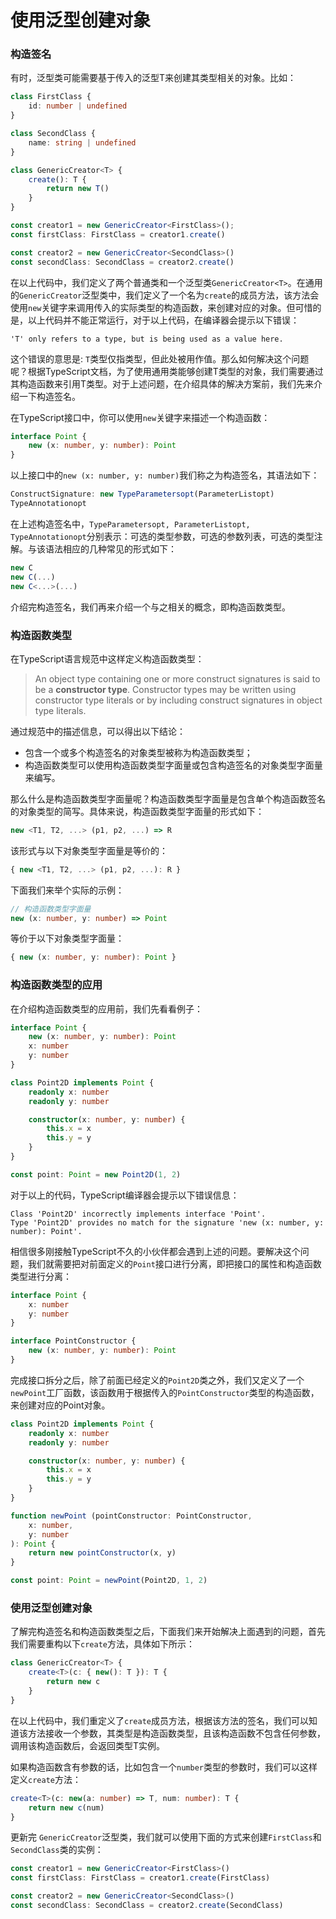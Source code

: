 # 使用泛型创建对象

### 构造签名

有时，泛型类可能需要基于传入的泛型T来创建其类型相关的对象。比如：

```ts
class FirstClass {
    id: number | undefined
}

class SecondClass {
    name: string | undefined
}

class GenericCreator<T> {
    create(): T {
        return new T()
    }
}

const creator1 = new GenericCreator<FirstClass>();
const firstClass: FirstClass = creator1.create()

const creator2 = new GenericCreator<SecondClass>()
const secondClass: SecondClass = creator2.create()
```

在以上代码中，我们定义了两个普通类和一个泛型类`GenericCreator<T>`。在通用的`GenericCreator`泛型类中，我们定义了一个名为`create`的成员方法，该方法会使用`new`关键字来调用传入的实际类型的构造函数，来创建对应的对象。但可惜的是，以上代码并不能正常运行，对于以上代码，在编译器会提示以下错误：

```
'T' only refers to a type, but is being used as a value here.
```

这个错误的意思是: `T`类型仅指类型，但此处被用作值。那么如何解决这个问题呢？根据TypeScript文档，为了使用通用类能够创建T类型的对象，我们需要通过其构造函数来引用T类型。对于上述问题，在介绍具体的解决方案前，我们先来介绍一下构造签名。

在TypeScript接口中，你可以使用`new`关键字来描述一个构造函数：

```ts
interface Point {
    new (x: number, y: number): Point
}
```

以上接口中的`new (x: number, y: number)`我们称之为构造签名，其语法如下：
```ts
ConstructSignature: new TypeParametersopt(ParameterListopt)
TypeAnnotationopt
```

在上述构造签名中，`TypeParametersopt, ParameterListopt, TypeAnnotationopt`分别表示：可选的类型参数，可选的参数列表，可选的类型注解。与该语法相应的几种常见的形式如下：

```ts
new C
new C(...)
new C<...>(...)
```

介绍完构造签名，我们再来介绍一个与之相关的概念，即构造函数类型。


### 构造函数类型

在TypeScript语言规范中这样定义构造函数类型：

> An object type containing one or more construct signatures is said to be a **constructor type**. Constructor types may be written using constructor type literals or by including construct signatures in object type literals.

通过规范中的描述信息，可以得出以下结论：
- 包含一个或多个构造签名的对象类型被称为构造函数类型；
- 构造函数类型可以使用构造函数类型字面量或包含构造签名的对象类型字面量来编写。

那么什么是构造函数类型字面量呢？构造函数类型字面量是包含单个构造函数签名的对象类型的简写。具体来说，构造函数类型字面量的形式如下：

```ts
new <T1, T2, ...> (p1, p2, ...) => R
```

该形式与以下对象类型字面量是等价的：

```ts
{ new <T1, T2, ...> (p1, p2, ...): R }
```

下面我们来举个实际的示例：

```ts
// 构造函数类型字面量
new (x: number, y: number) => Point
```

等价于以下对象类型字面量：

```ts
{ new (x: number, y: number): Point }
```


### 构造函数类型的应用

在介绍构造函数类型的应用前，我们先看看例子：

```ts
interface Point {
    new (x: number, y: number): Point
    x: number
    y: number
}

class Point2D implements Point {
    readonly x: number
    readonly y: number

    constructor(x: number, y: number) {
        this.x = x
        this.y = y
    }
}

const point: Point = new Point2D(1, 2)
```

对于以上的代码，TypeScript编译器会提示以下错误信息：

```
Class 'Point2D' incorrectly implements interface 'Point'.
Type 'Point2D' provides no match for the signature 'new (x: number, y: number): Point'.

```

相信很多刚接触TypeScript不久的小伙伴都会遇到上述的问题。要解决这个问题，我们就需要把对前面定义的`Point`接口进行分离，即把接口的属性和构造函数类型进行分离：

```ts
interface Point {
    x: number
    y: number
}

interface PointConstructor {
    new (x: number, y: number): Point
}
```

完成接口拆分之后，除了前面已经定义的`Point2D`类之外，我们又定义了一个`newPoint`工厂函数，该函数用于根据传入的`PointConstructor`类型的构造函数，来创建对应的Point对象。

```ts
class Point2D implements Point {
    readonly x: number
    readonly y: number

    constructor(x: number, y: number) {
        this.x = x
        this.y = y
    }
}

function newPoint (pointConstructor: PointConstructor,
    x: number,
    y: number
): Point {
    return new pointConstructor(x, y)
}

const point: Point = newPoint(Point2D, 1, 2)
```


### 使用泛型创建对象

了解完构造签名和构造函数类型之后，下面我们来开始解决上面遇到的问题，首先我们需要重构以下`create`方法，具体如下所示：

```ts
class GenericCreator<T> {
    create<T>(c: { new(): T }): T {
        return new c
    }
}
```

在以上代码中，我们重定义了`create`成员方法，根据该方法的签名，我们可以知道该方法接收一个参数，其类型是构造函数类型，且该构造函数不包含任何参数，调用该构造函数后，会返回类型T实例。

如果构造函数含有参数的话，比如包含一个`number`类型的参数时，我们可以这样定义`create`方法：

```ts
create<T>(c: new(a: number) => T, num: number): T {
    return new c(num)
}
```

更新完 `GenericCreator`泛型类，我们就可以使用下面的方式来创建`FirstClass`和`SecondClass`类的实例：

```ts
const creator1 = new GenericCreator<FirstClass>()
const firstClass: FirstClass = creator1.create(FirstClass)

const creator2 = new GenericCreator<SecondClass>()
const secondClass: SecondClass = creator2.create(SecondClass)
```